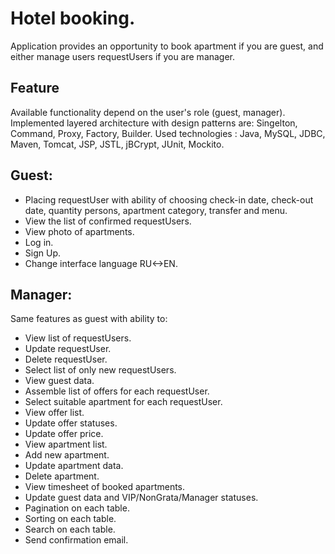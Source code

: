 # Hotel booking.

Application provides an opportunity to book apartment if you are guest, and either manage users requestUsers if you are manager.

## Feature
Available functionality depend on the user's role (guest, manager). Implemented layered architecture with design patterns are: Singelton, Command, Proxy, Factory, Builder.
Used technologies : Java, MySQL, JDBC, Maven, Tomcat, JSP, JSTL,  jBCrypt, JUnit, Mockito.

## Guest:
- Placing requestUser with ability of choosing check-in date, check-out date, quantity persons, apartment category, transfer and menu.
- View the list of confirmed requestUsers.
- View photo of apartments.
- Log in.
- Sign Up.
- Change interface language RU<->EN.

## Manager:
Same features as guest with ability to:
- View list of requestUsers.
- Update requestUser.
- Delete requestUser.
- Select list of only new requestUsers.
- View guest data.
- Assemble list of offers for each requestUser.
- Select suitable apartment for each requestUser.
- View offer list.
- Update offer statuses.
- Update offer price.
- View apartment list.
- Add new apartment.
- Update apartment data.
- Delete apartment.
- View timesheet of booked apartments.
- Update guest data and VIP/NonGrata/Manager statuses.
- Pagination on each table.
- Sorting on each table.
- Search on each table.
- Send confirmation email.




